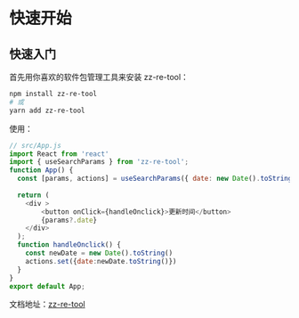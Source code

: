 # 快速开始

## 快速入门

首先用你喜欢的软件包管理工具来安装 zz-re-tool：

```bash
npm install zz-re-tool
# 或
yarn add zz-re-tool
```

使用：

```js
// src/App.js
import React from 'react'
import { useSearchParams } from 'zz-re-tool';
function App() {
  const [params, actions] = useSearchParams({ date: new Date().toString() })
  
  return (
    <div >
        <button onClick={handleOnclick}>更新时间</button>
        {params?.date}
    </div>
  );
  function handleOnclick() {
    const newDate = new Date().toString()
    actions.set({date:newDate.toString()})
  }
}
export default App;
```
文档地址：[zz-re-tool](http://www.forus616.cn:8200)
